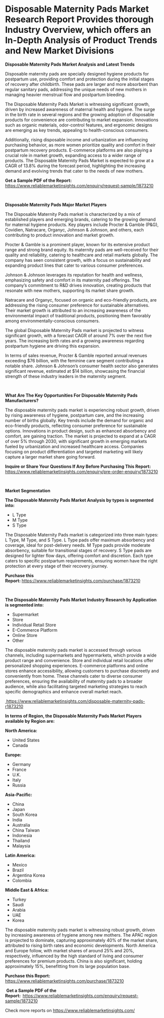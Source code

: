 <p><h1>Disposable Maternity Pads Market Research Report Provides thorough Industry Overview, which offers an In-Depth Analysis of Product Trends and New Market Divisions</h1></p><p><strong>Disposable Maternity Pads Market Analysis and Latest Trends</strong></p>
<p><p>Disposable maternity pads are specially designed hygiene products for postpartum use, providing comfort and protection during the initial stages of recovery after childbirth. These pads are larger and more absorbent than regular sanitary pads, addressing the unique needs of new mothers in managing heavier menstrual flow and postpartum bleeding.</p><p>The Disposable Maternity Pads Market is witnessing significant growth, driven by increased awareness of maternal health and hygiene. The surge in the birth rate in several regions and the growing adoption of disposable products for convenience are contributing to market expansion. Innovations such as organic materials, odor-control features, and ergonomic designs are emerging as key trends, appealing to health-conscious consumers.</p><p>Additionally, rising disposable income and urbanization are influencing purchasing behavior, as more women prioritize quality and comfort in their postpartum recovery products. E-commerce platforms are also playing a crucial role in market growth, expanding access to a wider range of products. The Disposable Maternity Pads Market is expected to grow at a CAGR of 13.8% during the forecast period, highlighting the increasing demand and evolving trends that cater to the needs of new mothers.</p></p>
<p><strong>Get a Sample PDF of the Report:&nbsp;</strong> <a href="https://www.reliablemarketinsights.com/enquiry/request-sample/1873210?utm_campaign=1558&utm_medium=2&utm_source=Github&utm_content=ia&utm_term=05022025&utm_id=disposable-maternity-pads">https://www.reliablemarketinsights.com/enquiry/request-sample/1873210</a></p>
<p>&nbsp;</p>
<p><strong>Disposable Maternity Pads Major Market Players</strong></p>
<p><p>The Disposable Maternity Pads market is characterized by a mix of established players and emerging brands, catering to the growing demand for maternal hygiene products. Key players include Procter & Gamble (P&G), Covidien, Natracare, Organyc, Johnson & Johnson, and others, each contributing to product innovation and market growth.</p><p>Procter & Gamble is a prominent player, known for its extensive product range and strong brand equity. Its maternity pads are well-received for their quality and reliability, catering to healthcare and retail markets globally. The company has seen consistent growth, with a focus on sustainability and expanding product lines that cater to various consumer preferences.</p><p>Johnson & Johnson leverages its reputation for health and wellness, emphasizing safety and comfort in its maternity pad offerings. The company’s commitment to R&D drives innovation, creating products that resonate with new mothers, supporting its market share growth.</p><p>Natracare and Organyc, focused on organic and eco-friendly products, are addressing the rising consumer preference for sustainable alternatives. Their market growth is attributed to an increasing awareness of the environmental impact of traditional products, positioning them favorably among environmentally-conscious consumers.</p><p>The global Disposable Maternity Pads market is projected to witness significant growth, with a forecast CAGR of around 7% over the next five years. The increasing birth rates and a growing awareness regarding postpartum hygiene are driving this expansion.</p><p>In terms of sales revenue, Procter & Gamble reported annual revenues exceeding $76 billion, with the feminine care segment contributing a notable share. Johnson & Johnson’s consumer health sector also generates significant revenue, estimated at $14 billion, showcasing the financial strength of these industry leaders in the maternity segment.</p></p>
<p>&nbsp;</p>
<p><strong>What Are The Key Opportunities For Disposable Maternity Pads Manufacturers?</strong></p>
<p><p>The disposable maternity pads market is experiencing robust growth, driven by rising awareness of hygiene, postpartum care, and the increasing number of births globally. Key trends include the demand for organic and eco-friendly products, reflecting consumer preference for sustainable options. Innovations in product design, such as enhanced absorbency and comfort, are gaining traction. The market is projected to expand at a CAGR of over 5% through 2030, with significant growth in emerging markets fueled by urbanization and increased healthcare access. Companies focusing on product differentiation and targeted marketing will likely capture a larger market share going forward.</p></p>
<p><strong>Inquire or Share Your Questions If Any Before Purchasing This Report:</strong> <a href="https://www.reliablemarketinsights.com/enquiry/pre-order-enquiry/1873210?utm_campaign=1558&utm_medium=2&utm_source=Github&utm_content=ia&utm_term=05022025&utm_id=disposable-maternity-pads">https://www.reliablemarketinsights.com/enquiry/pre-order-enquiry/1873210</a></p>
<p>&nbsp;</p>
<p><strong>Market Segmentation</strong></p>
<p><strong>The Disposable Maternity Pads Market Analysis by types is segmented into:</strong></p>
<p><ul><li>L Type</li><li>M Type</li><li>S Type</li></ul></p>
<p><p>The Disposable Maternity Pads market is categorized into three main types: L Type, M Type, and S Type. L Type pads offer maximum absorbency and coverage, ideal for post-delivery needs. M Type pads provide moderate absorbency, suitable for transitional stages of recovery. S Type pads are designed for lighter flow days, offering comfort and discretion. Each type caters to specific postpartum requirements, ensuring women have the right protection at every stage of their recovery journey.</p></p>
<p><strong>Purchase this Report:&nbsp;</strong><a href="https://www.reliablemarketinsights.com/purchase/1873210?utm_campaign=1558&utm_medium=2&utm_source=Github&utm_content=ia&utm_term=05022025&utm_id=disposable-maternity-pads">https://www.reliablemarketinsights.com/purchase/1873210</a></p>
<p>&nbsp;</p>
<p><strong>The Disposable Maternity Pads Market Industry Research by Application is segmented into:</strong></p>
<p><ul><li>Supermarket</li><li>Store</li><li>Individual Retail Store</li><li>E-Commerce Platform</li><li>Online Store</li><li>Other</li></ul></p>
<p><p>The disposable maternity pads market is accessed through various channels, including supermarkets and hypermarkets, which provide a wide product range and convenience. Store and individual retail locations offer personalized shopping experiences. E-commerce platforms and online stores enhance accessibility, allowing customers to purchase discreetly and conveniently from home. These channels cater to diverse consumer preferences, ensuring the availability of maternity pads to a broader audience, while also facilitating targeted marketing strategies to reach specific demographics and enhance overall market reach.</p></p>
<p><a href="https://www.reliablemarketinsights.com/disposable-maternity-pads-r1873210?utm_campaign=1558&utm_medium=2&utm_source=Github&utm_content=ia&utm_term=05022025&utm_id=disposable-maternity-pads">&nbsp;https://www.reliablemarketinsights.com/disposable-maternity-pads-r1873210</a></p>
<p><strong>In terms of Region, the Disposable Maternity Pads Market Players available by Region are:</strong></p>
<p>
    <p> <strong> North America: </strong>
        <ul>
            <li>United States</li>
            <li>Canada</li>
        </ul>
        </p> 
    <p> <strong> Europe: </strong>
        <ul>
            <li>Germany</li>
            <li>France</li>
            <li>U.K.</li>
            <li>Italy</li>
            <li>Russia</li>
        </ul>
        </p> 
    <p> <strong> Asia-Pacific: </strong>
        <ul>
            <li>China</li>
            <li>Japan</li>
            <li>South Korea</li>
            <li>India</li>
            <li>Australia</li>
            <li>China Taiwan</li>
            <li>Indonesia</li>
            <li>Thailand</li>
            <li>Malaysia</li>
        </ul>
        </p> 
    <p> <strong> Latin America: </strong>
        <ul>
            <li>Mexico</li>
            <li>Brazil</li>
            <li>Argentina Korea</li>
            <li>Colombia</li>
        </ul>
        </p> 
    <p> <strong> Middle East & Africa: </strong>
        <ul>
            <li>Turkey</li>
            <li>Saudi</li>
            <li>Arabia</li>
            <li>UAE</li>
            <li>Korea</li>
        </ul>
    </p>
    </p>
<p><p>The disposable maternity pads market is witnessing robust growth, driven by increasing awareness of hygiene among new mothers. The APAC region is projected to dominate, capturing approximately 40% of the market share, attributed to rising birth rates and economic developments. North America and Europe follow, with market shares of around 25% and 20%, respectively, influenced by the high standard of living and consumer preferences for premium products. China is also significant, holding approximately 15%, benefitting from its large population base.</p></p>
<p><strong>Purchase this Report: </strong><a href="https://www.reliablemarketinsights.com/purchase/1873210?utm_campaign=1558&utm_medium=2&utm_source=Github&utm_content=ia&utm_term=05022025&utm_id=disposable-maternity-pads">https://www.reliablemarketinsights.com/purchase/1873210</a></p>
<p>&nbsp;<strong>Get a Sample PDF of the Report:&nbsp;&nbsp;</strong><a href="https://www.reliablemarketinsights.com/enquiry/request-sample/1873210?utm_campaign=1558&utm_medium=2&utm_source=Github&utm_content=ia&utm_term=05022025&utm_id=disposable-maternity-pads">https://www.reliablemarketinsights.com/enquiry/request-sample/1873210</a></p>
<p><strong></strong></p>
<p>Check more reports on <a href="https://www.reliablemarketinsights.com/?utm_campaign=1558&utm_medium=2&utm_source=Github&utm_content=ia&utm_term=05022025&utm_id=disposable-maternity-pads">https://www.reliablemarketinsights.com/</a></p>